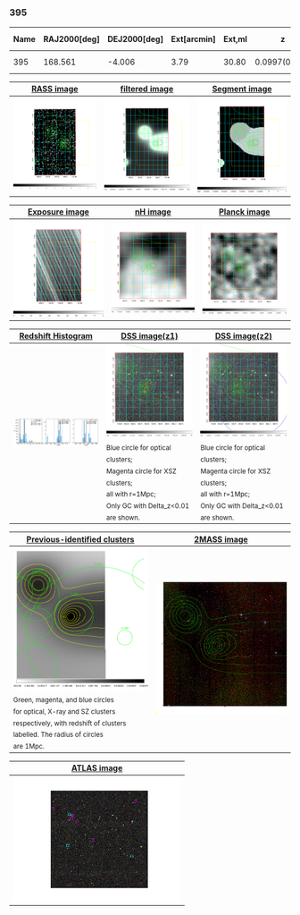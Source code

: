 <div STYLE="page-break-after: always;"></div>

### 395

|Name|RAJ2000[deg]|DEJ2000[deg] |Ext[arcmin]| Ext,ml | z | z_src| C|GC(XSZ,Delta_z<0.01)| GC(OPT,Delta_z<0.01)|GC| R_sig[arcmin] | R500[arcmin] | R500[Mpc]| CRsig[c/s] | CR500[c/s] |L500[1E44 erg/s]|F500[1E-12 erg/s/cm^2]| M500[1E14 Msun]|Tx[keV]|Cnt_sig|Beta|Rc[arcmin]|Comment|Alias|
|---|---|---|---|---|---|------|---|--------|---------|----------|---|---|---|---|---|---|---|---|---|---|---|---|---|---|
|395| 168.561| -4.006| 3.79| 30.80| 0.0997(0.005)| z1, z_opt| S| -| N| N| 7.338| 6.360| 0.702| 0.062(0.026)| 0.060(0.026)| 0.271(0.088)| 1.077(0.349)| 1.08(0.18)| 2.32(0.24)| 25.3| 0.864(-0.152+0.097)| 5.921(-1.324+1.167)| -| t184|

|[RASS image](../image/395/395_img.pdf)|[filtered image](../image/395/395_fil.pdf)|[Segment image](../image/395/395_seg.pdf)|
|-------------------|--------------------|-------------------|
| <img src="../image/395/395_img.png" width="300">  | <img src="../image/395/395_fil.png" width="300">   | <img src="../image/395/395_seg.png" width="300">  |

|[Exposure image](../image/395/395_mex.pdf)| [nH image](../image/395/395_nh.pdf)| [Planck image](../image/395/395_p.pdf)|
|-------------------|--------------------|-------------------|
|<img src="../image/395/395_mex.png" width="300">   | <img src="../image/395/395_nh.png" width="300">    | <img src="../image/395/395_p.png" width="300"> |

|[Redshift Histogram](../image/395/395_zg.pdf) | [DSS image(z1)](../image/395/395_dss_z1.pdf)      |  [DSS image(z2)](../image/395/395_dss_z2.pdf)    |
|-------------------|--------------------|-------------------|
|<img src="../image/395/395_zg.png" width="300"> |<img src="../image/395/395_dss_z1.png" width="300"> <sub><br>Blue circle for optical clusters; <br>Magenta circle for XSZ clusters; <br>all with r=1Mpc; <br>Only GC with Delta_z<0.01 are shown. </sub>| <img src="../image/395/395_dss_z2.png" width="300"><sub><br>Blue circle for optical clusters; <br>Magenta circle for XSZ clusters; <br>all with r=1Mpc; <br>Only GC with Delta_z<0.01 are shown. </sub> |

|[Previous-identified clusters](../image/395/395_gc.pdf) | [2MASS image](../image/395/395_2mass.pdf)      |
|-------------------|-------------------|
|<img src=../image/395/395_gc.png width="300"> <br><sub>Green, magenta, and blue circles <br>for optical, X-ray and SZ clusters <br>respectively, with redshift of clusters <br>labelled. The radius of circles <br>are 1Mpc.</sub>|<img src="../image/395/395_2mass.png" width="300">  |

|[ATLAS image](../image/395/395_s.pdf)        |
|-------------------|
| <img src="../image/395/395_s.png" width="300">  |
